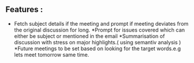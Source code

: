 ## Features :
* Fetch subject details if the meeting and prompt if meeting deviates from the original discussion for long.
*Prompt for issues covered which can either be subject or mentioned in the email 
*Summarisation of discussion with stress on major highlights.( using semantiv analysis )
*Future meetings to be set based on looking for the target words.e.g lets meet tomorrow same time.

